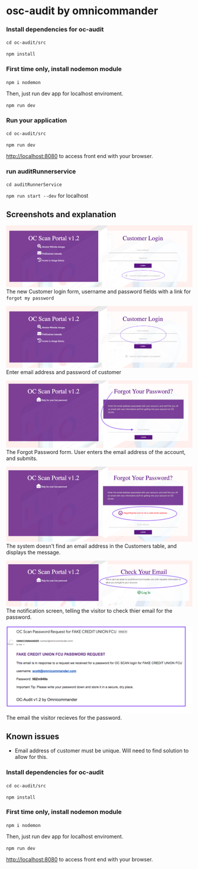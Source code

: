 # osc-audit by omnicommander

### Install dependencies for oc-audit
`cd oc-audit/src `

`npm install`

### First time only, install nodemon module
`npm i nodemon`

Then, just run dev app for localhost enviroment.

`npm run dev`

### Run your application

`cd oc-audit/src`

`npm run dev`

[http://localhost:8080](http://localhost:8080) to access front end with your browser.

### run auditRunnerservice

`cd auditRunnerService`

`npm run start --dev` for localhost

## Screenshots and explanation

![alt screenshot](screenshots/sc-login.1.png)
The new Customer login form, username and password fields with a link for `forgot my password`

![alt screenshot](screenshots/sc-login.2.png)
Enter email address and password of customer

![alt screenshot](screenshots/sc-login.3.png)
The Forgot Password form. User enters the email address of the account, and submits.

![alt screenshot](screenshots/sc-login.4.png)
The system doesn't find an email address in the Customers table, and displays the message.

![alt screenshot](screenshots/sc-login.5.png)
The notification screen, telling the visitor to check thier email for the password.

![alt screenshot](screenshots/sc-login.6.png)
The email the visitor recieves for the password.


## Known issues

- Email address of customer must be unique. Will need to find solution to allow for this.

### Install dependencies for oc-audit
`cd oc-audit/src `

`npm install`

### First time only, install nodemon module
`npm i nodemon`

Then, just run dev app for localhost enviroment.

`npm run dev`

[http://localhost:8080](http://localhost:8080) to access front end with your browser.